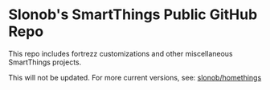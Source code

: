 # Slonob's SmartThings Public GitHub Repo

This repo includes fortrezz customizations and other miscellaneous SmartThings projects.

This will not be updated.  For more current versions, see: [slonob/homethings](https://github.com/slonob/homethings)
